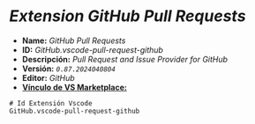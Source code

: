<!-- Autor: Daniel Benjamin Perez Morales -->
<!-- GitHub: https://github.com/DanielBenjaminPerezMoralesDev13 -->
<!-- Gitlab: https://gitlab.com/DanielBenjaminPerezMoralesDev13 -->
<!-- Correo electrónico: danielperezdev@proton.me -->

# ***Extension GitHub Pull Requests***

- **Name:** *GitHub Pull Requests*
- **ID:** *GitHub.vscode-pull-request-github*
- **Descripción:** *Pull Request and Issue Provider for GitHub*
- **Versión:** *`0.87.2024040804`*
- **Editor:** *GitHub*
- **[Vínculo de VS Marketplace:](https://marketplace.visualstudio.com/items?itemName=GitHub.vscode-pull-request-github "https://marketplace.visualstudio.com/items?itemName=GitHub.vscode-pull-request-github")**

```plaintext
# Id Extensión Vscode
GitHub.vscode-pull-request-github
```
